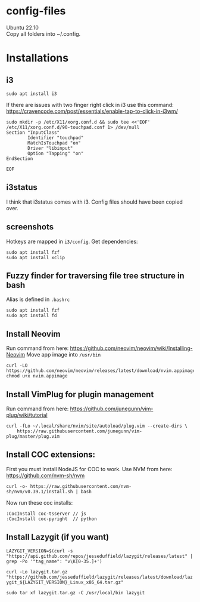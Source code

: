 # config-files

Ubuntu 22.10  
Copy all folders into ~/.config.

# Installations
## i3
```sudo apt install i3```

If there are issues with two finger right click in i3 use this command: https://cravencode.com/post/essentials/enable-tap-to-click-in-i3wm/
```
sudo mkdir -p /etc/X11/xorg.conf.d && sudo tee <<'EOF' /etc/X11/xorg.conf.d/90-touchpad.conf 1> /dev/null
Section "InputClass"
        Identifier "touchpad"
        MatchIsTouchpad "on"
        Driver "libinput"
        Option "Tapping" "on"
EndSection

EOF
```

## i3status
I think that i3status comes with i3. Config files should have been copied over.

## screenshots
Hotkeys are mapped in ```i3/config```. Get dependencies:
```
sudo apt install fzf
sudo apt install xclip
```

## Fuzzy finder for traversing file tree structure in bash
Alias is defined in ```.bashrc```
```
sudo apt install fzf
sudo apt install fd
```

## Install Neovim
Run command from here: https://github.com/neovim/neovim/wiki/Installing-Neovim
Move app image into ```/usr/bin```
```
curl -LO https://github.com/neovim/neovim/releases/latest/download/nvim.appimage
chmod u+x nvim.appimage
```

## Install VimPlug for plugin management
Run command from here: https://github.com/junegunn/vim-plug/wiki/tutorial
```
curl -fLo ~/.local/share/nvim/site/autoload/plug.vim --create-dirs \
    https://raw.githubusercontent.com/junegunn/vim-plug/master/plug.vim
```

## Install COC extensions:
First you must install NodeJS for COC to work. Use NVM from here: https://github.com/nvm-sh/nvm
```
curl -o- https://raw.githubusercontent.com/nvm-sh/nvm/v0.39.1/install.sh | bash
```

Now run these coc installs:
```
:CocInstall coc-tsserver // js
:CocInstall coc-pyright  // python
```

## Install Lazygit (if you want)
```LAZYGIT_VERSION=$(curl -s "https://api.github.com/repos/jesseduffield/lazygit/releases/latest" | grep -Po '"tag_name": "v\K[0-35.]+')```

```curl -Lo lazygit.tar.gz "https://github.com/jesseduffield/lazygit/releases/latest/download/lazygit_${LAZYGIT_VERSION}_Linux_x86_64.tar.gz"```

```sudo tar xf lazygit.tar.gz -C /usr/local/bin lazygit```
